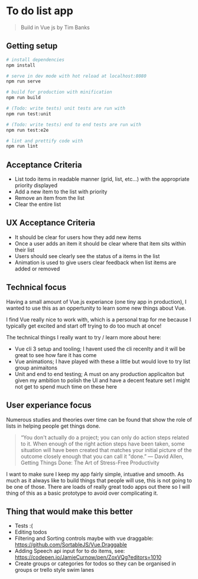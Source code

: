 # To do list app

> Build in Vue js by Tim Banks

## Getting setup

``` bash
# install dependencies
npm install

# serve in dev mode with hot reload at localhost:8080
npm run serve

# build for production with minification
npm run build

# (Todo: write tests) unit tests are run with
npm run test:unit

# (Todo: write tests) end to end tests are run with
npm run test:e2e

# lint and prettify code with
npm run lint
```

## Acceptance Criteria

* List todo items in readable manner (grid, list, etc...) with the appropriate priority displayed
* Add a new item to the list with priority
* Remove an item from the list
* Clear the entire list

## UX Acceptance Criteria

* It should be clear for users how they add new items
* Once a user adds an item it should be clear where that item sits within their list
* Users should see clearly see the status of a items in the list
* Animation is used to give users clear feedback when list items are added or removed


## Technical focus

Having a small amount of Vue.js experiance (one tiny app in production),
I wanted to use this as an oppertunity to learn some new things about Vue.

I find Vue really nice to work with, which is a personal trap for me because I
typically get excited and start off trying to do too much at once!

The technical things I really want to try / learn more about here:
* Vue cli 3 setup and tooling; I havent used the cli recenlty and it will
be great to see how fare it has come
* Vue animations; I have played with these a little but would love to try list group animaitons
* Unit and end to end testing; A must on any production applicaiton but given
my ambition to polish the UI and have a decent feature set I might not get
to spend much time on these here

## User experiance focus

Numerous studies and theories over time can be found that show the role of lists
in helping people get things done.

> “You don't actually do a project; you can only do action steps related to it.
> When enough of the right action steps have been taken, some situation
> will have been created that matches your initial picture of the outcome
> closely enough that you can call it "done.”
― David Allen, Getting Things Done: The Art of Stress-Free Productivity

I want to make sure I keep my app fairly simple, intuative and smooth.
As much as it always like to build things that people will use, this is not
going to be one of those. There are loads of really great todo apps out there
so I will thing of this as a basic prototype to avoid over complicating it.

## Thing that would make this better

* Tests :(
* Editing todos
* Filtering and Sorting controls maybe with vue draggable: https://github.com/SortableJS/Vue.Draggable
* Adding Speech api input for to do items, see: https://codepen.io/JamieCurnow/pen/ZoxVQg?editors=1010
* Create groups or categories for todos so they can be organised in groups or trello style swim lanes

